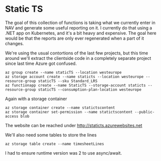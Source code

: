 # Static TS
The goal of this collection of functions is taking what we currently enter in NAV and generate some useful reporting on it. I currently do that using a .NET app on Kubernetes, and it's a bit heavy and expensive. The goal here would be that the reports are only ever regenerated when a part of it changes.

We're using the usual contortions of the last few projects, but this time around we'll extract the clientside code in a completely separate project since last time Azure got confused.

	az group create --name staticTS --location westeurope
	az storage account create --name staticts --location westeurope --resource-group staticTS --sku Standard_LRS
	az functionapp create --name StaticTS --storage-account staticts --resource-group staticTS --consumption-plan-location westeurope

Again with a storage container

	az storage container create --name statictscontent
	az storage container set-permission --name statictscontent --public-access blob


The website can be reached under http://staticts.azurewebsites.net


We'll also need some tables to store the lines

	az storage table create --name timesheetLines

I had to ensure runtime version was 2 to use async/await.

